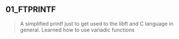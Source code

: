 ## 01_FTPRINTF

> A simplified printf just to get used to the libft and C language in general.
> Learned how to use variadic functions
